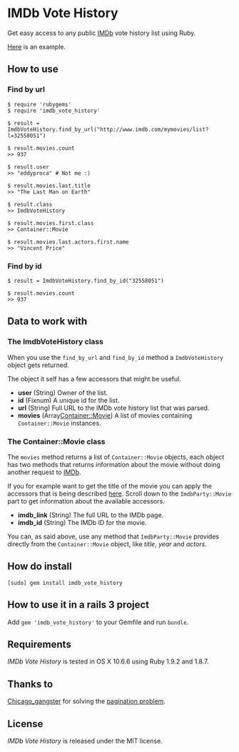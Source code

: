 # IMDb Vote History

Get easy access to any public [IMDb](http://www.imdb.com/) vote history list using Ruby.

[Here](http://www.imdb.com/mymovies/list?l=19736607) is an example.

## How to use

### Find by url

    $ require 'rubygems'
    $ require 'imdb_vote_history'
    
    $ result = ImdbVoteHistory.find_by_url("http://www.imdb.com/mymovies/list?l=32558051")
    
    $ result.movies.count
    >> 937
    
    $ result.user
    >> "eddyproca" # Not me :)
    
    $ result.movies.last.title
    >> "The Last Man on Earth"
    
    $ result.class
    >> ImdbVoteHistory
    
    $ result.movies.first.class
    >> Container::Movie
    
    $ result.movies.last.actors.first.name
    >> "Vincent Price"
    
### Find by id

    $ result = ImdbVoteHistory.find_by_id("32558051")
    
    $ result.movies.count
    >> 937
    
## Data to work with

### The ImdbVoteHistory class

When you use the `find_by_url` and `find_by_id` method a `ImdbVoteHistory` object gets returned.

The object it self has a few accessors that might be useful.

- **user** (String) Owner of the list.
- **id** (Fixnum) A unique id for the list.
- **url** (String) Full URL to the IMDb vote history list that was parsed.
- **movies** (Array<Container::Movie>) A list of movies containing `Container::Movie` instances.

### The Container::Movie class

The `movies` method returns a list of `Container::Movie` objects, each object has two methods that returns information about the movie without doing another request to [IMDb](http://www.imdb.com/).

If you for example want to get the title of the movie you can apply the accessors that is being described [here](https://github.com/oleander/MovieSearcher).
Scroll down to the `ImdbParty::Movie` part to get information about the available accessors.

- **imdb_link** (String) The full URL to the IMDb page.
- **imdb_id** (String) The IMDb ID for the movie.

You can, as said above, use any method that `ImdbParty::Movie` provides directly from the `Container::Movie` object, like *title*, *year* and *actors*.

## How do install

    [sudo] gem install imdb_vote_history
    
## How to use it in a rails 3 project

Add `gem 'imdb_vote_history'` to your Gemfile and run `bundle`.

## Requirements

*IMDb Vote History* is tested in OS X 10.6.6 using Ruby 1.9.2 and 1.8.7.

## Thanks to

[Chicago_gangster](http://www.imdb.com/user/ur13279695/boards/profile/) for solving the [pagination problem](http://www.imdb.com/board/bd0000041/thread/178983592?d=178983592&p=1#178983592).

## License

*IMDb Vote History* is released under the MIT license.